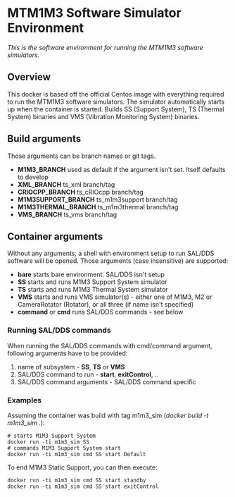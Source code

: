 # MTM1M3 Software Simulator Environment

*This is the software environment for running the MTM1M3 software simulators.*

## Overview
This docker is based off the official Centos image with everything required to
run the MTM1M3 software simulators. The simulator automatically starts up when
the container is started. Builds SS (Support System), TS (Thermal System)
binaries and VMS (Vibration Monitoring System) binaries.

## Build arguments
Those arguments can be branch names or git tags.

* **M1M3_BRANCH** used as default if the argument isn't set. Itself defaults to
  develop
* **XML_BRANCH** ts_xml branch/tag
* **CRIOCPP_BRANCH** ts_cRIOcpp branch/tag
* **M1M3SUPPORT_BRANCH** ts_m1m3support branch/tag
* **M1M3THERMAL_BRANCH** ts_m1m3thermal branch/tag
* **VMS_BRANCH** ts_vms branch/tag

## Container arguments

Without any arguments, a shell with environment setup to run SAL/DDS software
will be opened. Those arguments (case insensitive) are supported:

* **bare** starts bare environment. SAL/DDS isn't setup
* **SS** starts and runs M1M3 Support System simulator
* **TS** starts and runs M1M3 Thermal System simulator
* **VMS** starts and runs VMS simulator(s) - either one of M1M3, M2 or
  CameraRotator (Rotator), or all three (if name isn't specified)
* **command** or **cmd** runs SAL/DDS commands - see below

### Running SAL/DDS commands

When running the SAL/DDS commands with cmd/command argument, following
arguments have to be provided:

1. name of subsystem - **SS**, **TS** or **VMS**
2. SAL/DDS command to run - **start**, **exitControl**, ..
3. SAL/DDS command arguments - SAL/DDS command specific

### Examples

Assuming the container was build with tag m1m3_sim (*docker build -t m1m3_sim
.*):

```
# starts M1M3 Support System
docker run -ti m1m3_sim SS
# commands M1M3 Support System start
docker run -ti m1m3_sim cmd SS start Default
```

To end M1M3 Static Support, you can then execute:

```
docker run -ti m1m3_sim cmd SS start standby
docker run -ti m1m3_sim cmd SS start exitControl
```
